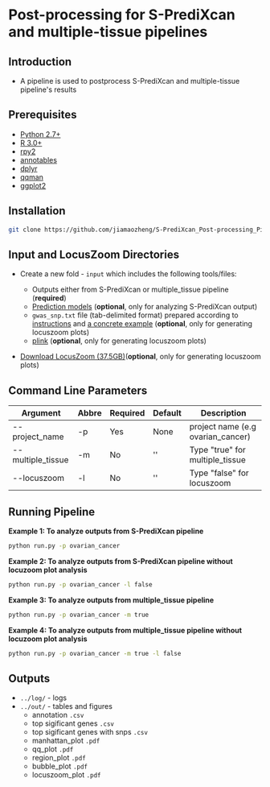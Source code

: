 # Post-processing for S-PrediXcan and multiple-tissue pipelines 

## Introduction 
+ A pipeline is used to postprocess S-PrediXcan and multiple-tissue pipeline's results 

## Prerequisites
+  [Python 2.7+](http://www.python.org/download/)
+  [R 3.0+](http://www.r-project.org/)
+  [rpy2](http://rpy2.readthedocs.io/en/version_2.7.x/)
+  [annotables](https://github.com/stephenturner/annotables#how)
+  [dplyr](https://github.com/hadley/dplyr)
+  [qqman](https://github.com/stephenturner/qqman)
+  [ggplot2](https://github.com/hadley/ggplot2)

## Installation
```bash 
git clone https://github.com/jiamaozheng/S-PrediXcan_Post-processing_Pipeline
``` 

## Input and LocusZoom Directories    
+ Create a new fold - `input` which includes the following tools/files: 
   * Outputs either from S-PrediXcan or multiple_tissue pipeline (**required**)
   * [Prediction models](http://hakyimlab.org/predictdb/) (**optional**, only for analyzing S-PrediXcan output) 
   * `gwas_snp.txt` file (tab-delimited format) prepared according to [instructions](http://genome.sph.umich.edu/wiki/LocusZoom_Standalone) and [a concrete example](https://s3.amazonaws.com/imlab-jiamaoz/shared/gwas_snp.txt) (**optional**, only for generating locuszoom plots)
   * [plink](http://pngu.mgh.harvard.edu/~purcell/plink/) (**optional**, only for generating locuszoom plots)

+ [Download LocusZoom (37.5GB)](http://genome.sph.umich.edu/wiki/LocusZoom_Standalone)(**optional**, only for generating locuszoom plots)


## Command Line Parameters 
  Argument              |  Abbre  | Required | Default  | Description  
  ----------------------| ------- | -------- | -------- | ------------------------
  --project_name	    |  -p     |   Yes    |  None    | project name (e.g ovarian_cancer)
  --multiple_tissue      |  -m     |   No     |  ''      | Type "true" for multiple_tissue
  --locuszoom      |  -l     |   No     |  ''      | Type "false" for locuszoom

## Running Pipeline  
**Example 1: To analyze outputs from S-PrediXcan pipeline**
 ```bash 
 python run.py -p ovarian_cancer
 ``` 

**Example 2: To analyze outputs from S-PrediXcan pipeline without locuzoom plot analysis**
 ```bash 
 python run.py -p ovarian_cancer -l false  
 ``` 

**Example 3: To analyze outputs from multiple_tissue pipeline**
 ```bash 
 python run.py -p ovarian_cancer -m true 
 ``` 

**Example 4: To analyze outputs from multiple_tissue pipeline without locuzoom plot analysis**
 ```bash 
 python run.py -p ovarian_cancer -m true -l false  
 ``` 

## Outputs 
 + `../log/` - logs 
 + `../out/` - tables and figures 
    * annotation `.csv`
    * top sigificant genes `.csv`
    * top sigificant genes with snps `.csv` 
    * manhattan_plot `.pdf`
    * qq_plot `.pdf`
    * region_plot `.pdf`
    * bubble_plot `.pdf`
    * locuszoom_plot `.pdf`